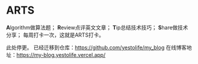 ﻿# ARTS
**A**lgorithm做算法题；
**R**eview点评英文文章；
**T**ip总结技术技巧；
**S**hare做技术分享；
每周打卡一次，这就是ARTS打卡。

此处停更。
已经迁移到仓库：https://github.com/yestolife/my_blog
在线博客地址：https://my-blog.yestolife.vercel.app/
